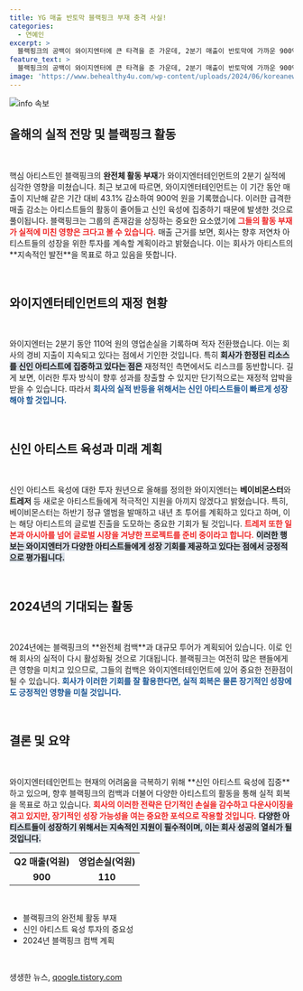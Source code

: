 ```yaml
---
title: YG 매출 반토막 블랙핑크 부재 충격 사실!
categories:
  - 연예인
excerpt: >
  블랙핑크의 공백이 와이지엔터에 큰 타격을 준 가운데, 2분기 매출이 반토막에 가까운 900억원을 기록하며 영업손실로 전환했다. 투자 집중으로 실적 개선은 어려울 전망!
feature_text: >
  블랙핑크의 공백이 와이지엔터에 큰 타격을 준 가운데, 2분기 매출이 반토막에 가까운 900억원을 기록하며 영업손실로 전환했다. 투자 집중으로 실적 개선은 어려울 전망!
image: 'https://www.behealthy4u.com/wp-content/uploads/2024/06/koreanews.jpg'
---
```


<p><img src="https://www.behealthy4u.com/wp-content/uploads/2024/06/koreanews.jpg" alt="info 속보" /></p>

<h2 data-ke-size="size26">올해의 실적 전망 및 블랙핑크 활동</h2>

<p data-ke-size="size16">&nbsp;</p>

<p data-ke-size="size16">핵심 아티스트인 블랙핑크의 <b>완전체 활동 부재</b>가 와이지엔터테인먼트의 2분기 실적에 심각한 영향을 미쳤습니다. 최근 보고에 따르면, 와이지엔터테인먼트는 이 기간 동안 매출이 지난해 같은 기간 대비 43.1% 감소하여 900억 원을 기록했습니다. 이러한 급격한 매출 감소는 아티스트들의 활동이 줄어들고 신인 육성에 집중하기 때문에 발생한 것으로 풀이됩니다. 블랙핑크는 그룹의 존재감을 상징하는 중요한 요소였기에 <b><span style="color: #ee2323;">그들의 활동 부재가 실적에 미친 영향은 크다고 볼 수 있습니다.</span></b> 매출 근거를 보면, 회사는 향후 저연차 아티스트들의 성장을 위한 투자를 계속할 계획이라고 밝혔습니다. 이는 회사가 아티스트의 **지속적인 발전**을 목표로 하고 있음을 뜻합니다.</p>

<p data-ke-size="size16">&nbsp;</p>

<h2 data-ke-size="size26">와이지엔터테인먼트의 재정 현황</h2>

<p data-ke-size="size16">&nbsp;</p>

<p data-ke-size="size16">와이지엔터는 2분기 동안 110억 원의 영업손실을 기록하며 적자 전환했습니다. 이는 회사의 경비 지출이 지속되고 있다는 점에서 기인한 것입니다. 특히 <b><span style="background-color: #21538527;">회사가 한정된 리소스를 신인 아티스트에 집중하고 있다는 점은</span></b> 재정적인 측면에서도 리스크를 동반합니다. 길게 보면, 이러한 투자 방식이 향후 성과를 창출할 수 있지만 단기적으로는 재정적 압박을 받을 수 있습니다. 따라서 <b><span style="color: #1a5490;">회사의 실적 반등을 위해서는 신인 아티스트들이 빠르게 성장해야 할 것입니다.</span></b></p>

<p data-ke-size="size16">&nbsp;</p>

<h2 data-ke-size="size26">신인 아티스트 육성과 미래 계획</h2>

<p data-ke-size="size16">&nbsp;</p>

<p data-ke-size="size16">신인 아티스트 육성에 대한 투자 원년으로 올해를 정의한 와이지엔터는 <b>베이비몬스터</b>와 <b>트레저</b> 등 새로운 아티스트들에게 적극적인 지원을 아끼지 않겠다고 밝혔습니다. 특히, 베이비몬스터는 하반기 정규 앨범을 발매하고 내년 초 투어를 계획하고 있다고 하며, 이는 해당 아티스트의 글로벌 진출을 도모하는 중요한 기회가 될 것입니다. <b><span style="color: #ee2323;">트레저 또한 일본과 아시아를 넘어 글로벌 시장을 겨냥한 프로젝트를 준비 중이라고 합니다.</span></b> <b><span style="background-color: #21538527;">이러한 행보는 와이지엔터가 다양한 아티스트들에게 성장 기회를 제공하고 있다는 점에서 긍정적으로 평가됩니다.</span></b></p>

<p data-ke-size="size16">&nbsp;</p>

<h2 data-ke-size="size26">2024년의 기대되는 활동</h2>

<p data-ke-size="size16">&nbsp;</p>

<p data-ke-size="size16">2024년에는 블랙핑크의 **완전체 컴백**과 대규모 투어가 계획되어 있습니다. 이로 인해 회사의 실적이 다시 활성화될 것으로 기대됩니다. 블랙핑크는 여전히 많은 팬들에게 큰 영향을 미치고 있으므로, 그들의 컴백은 와이지엔터테인먼트에 있어 중요한 전환점이 될 수 있습니다. <b><span style="color: #1a5490;">회사가 이러한 기회를 잘 활용한다면, 실적 회복은 물론 장기적인 성장에도 긍정적인 영향을 미칠 것입니다.</span></b></p>

<p data-ke-size="size16">&nbsp;</p>

<h2 data-ke-size="size26">결론 및 요약</h2>

<p data-ke-size="size16">&nbsp;</p>

<p data-ke-size="size16">와이지엔터테인먼트는 현재의 어려움을 극복하기 위해 **신인 아티스트 육성에 집중**하고 있으며, 향후 블랙핑크의 컴백과 더불어 다양한 아티스트의 활동을 통해 실적 회복을 목표로 하고 있습니다. <b><span style="color: #ee2323;">회사의 이러한 전략은 단기적인 손실을 감수하고 다운사이징을 겪고 있지만, 장기적인 성장 가능성을 여는 중요한 포석으로 작용할 것입니다.</span></b> <b><span style="background-color: #21538527;">다양한 아티스트들이 성장하기 위해서는 지속적인 지원이 필수적이며, 이는 회사 성공의 열쇠가 될 것입니다.</span></b></p>

<table>
  <tr>
    <td style="text-align: center; height: 17px;"><b>Q2 매출(억원)</b></td>
    <td style="text-align: center; height: 17px;"><b>영업손실(억원)</b></td>
  </tr>
  <tr>
    <td style="text-align: center; height: 17px;"><b>900</b></td>
    <td style="text-align: center; height: 17px;"><b>110</b></td>
  </tr>
</table>

<p data-ke-size="size16">&nbsp;</p>

<ul>
  <li>블랙핑크의 완전체 활동 부재</li>
  <li>신인 아티스트 육성 투자의 중요성</li>
  <li>2024년 블랙핑크 컴백 계획</li>
</ul>

<p data-ke-size="size16">&nbsp;</p>
생생한 뉴스, <a href="https://qoogle.tistory.com" rel="dofollow">qoogle.tistory.com</a>


